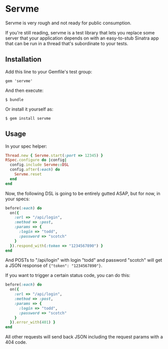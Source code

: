 # Servme

Servme is very rough and not ready for public consumption.

If you're still reading, servme is a test library that lets you replace some server that your application depends on with an easy-to-stub Sinatra app that can be run in a thread that's subordinate to your tests.

## Installation

Add this line to your Gemfile's test group:

    gem 'servme'

And then execute:

    $ bundle

Or install it yourself as:

    $ gem install servme

## Usage

In your spec helper:

``` ruby
Thread.new { Servme.start(:port => 12345) }
RSpec.configure do |config|
  config.include Servme::DSL
  config.after(:each) do
    Servme.reset
  end
end
```

Now, the following DSL is going to be entirely gutted ASAP, but for now, in your specs:

``` ruby
before(:each) do
  on({
    :url => "/api/login",
    :method => :post,
    :params => {
      :login => "todd",
      :password => "scotch"
    }
  }).respond_with(:token => "1234567890") }
end
```

And POSTs to "/api/login" with login "todd" and password "scotch" will get a JSON response of `{"token": "1234567890"}`.

If you want to trigger a certain status code, you can do this:

``` ruby
before(:each) do
  on({
    :url => "/api/login",
    :method => :post,
    :params => {
      :login => "todd",
      :password => "scotch"
    }
  }).error_with(401) }
end
```

All other requests will send back JSON including the request params with a 404 code.
